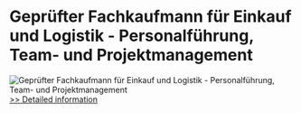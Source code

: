 # Geprüfter Fachkaufmann für Einkauf und Logistik - Personalführung, Team- und Projektmanagement
![Geprüfter Fachkaufmann für Einkauf und Logistik - Personalführung, Team- und Projektmanagement](https://mycommerce.akamaized.net/api/pimages/P300579732/BIG/300579732.JPG)
[>> Detailed information](https://secure.shareit.com/shareit/product.html?productid=300579732&affiliateid=200057808)